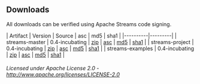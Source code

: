 ## Downloads

All downloads can be verified using Apache Streams code signing.

| Artifact | Version | Source | asc | md5 | sha1 |
|----------|---------|
| streams-master | 0.4-incubating | <a class="externalLink" href="dist.apache.org/repos/dist/release/incubator/streams/releases/0.4-incubating/streams-master-0.4-incubating-source-release.zip">zip</a> | <a class="externalLink" href="dist.apache.org/repos/dist/release/incubator/streams/releases/0.4-incubating/streams-master-0.4-incubating-source-release.zip.asc">asc</a> | <a class="externalLink" href="dist.apache.org/repos/dist/release/incubator/streams/releases/0.4-incubating/streams-master-0.4-incubating-source-release.zip.md5">md5</a> | <a class="externalLink" href="dist.apache.org/repos/dist/release/incubator/streams/releases/0.4-incubating/streams-master-0.4-incubating-source-release.zip.sha1">sha1</a> |
| streams-project | 0.4-incubating | <a class="externalLink" href="dist.apache.org/repos/dist/release/incubator/streams/releases/0.4-incubating/streams-project-0.4-incubating-source-release.zip">zip</a> | <a class="externalLink" href="dist.apache.org/repos/dist/release/incubator/streams/releases/0.4-incubating/streams-project-0.4-incubating-source-release.zip.asc">asc</a> | <a class="externalLink" href="dist.apache.org/repos/dist/release/incubator/streams/releases/0.4-incubating/streams-project-0.4-incubating-source-release.zip.md5">md5</a> | <a class="externalLink" href="dist.apache.org/repos/dist/release/incubator/streams/releases/0.4-incubating/streams-project-0.4-incubating-source-release.zip.sha1">sha1</a> |
| streams-examples | 0.4-incubating | <a class="externalLink" href="dist.apache.org/repos/dist/release/incubator/streams/releases/0.4-incubating/streams-examples-0.4-incubating-source-release.zip">zip</a> | <a class="externalLink" href="dist.apache.org/repos/dist/release/incubator/streams/releases/0.4-incubating/streams-examples-0.4-incubating-source-release.zip.asc">asc</a> | <a class="externalLink" href="dist.apache.org/repos/dist/release/incubator/streams/releases/0.4-incubating/streams-examples-0.4-incubating-source-release.zip.md5">md5</a> | <a class="externalLink" href="dist.apache.org/repos/dist/release/incubator/streams/releases/0.4-incubating/streams-examples-0.4-incubating-source-release.zip.sha1">sha1</a> |

###### Licensed under Apache License 2.0 - http://www.apache.org/licenses/LICENSE-2.0
